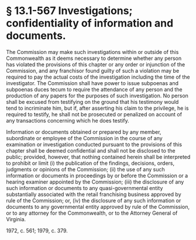 # § 13.1-567 Investigations; confidentiality of information and documents.

<p>The Commission may make such investigations within or outside of this Commonwealth as it deems necessary to determine whether any person has violated the provisions of this chapter or any order or injunction of the Commission, and any franchisor found guilty of such a violation may be required to pay the actual costs of the investigation including the time of the investigator. The Commission shall have power to issue subpoenas and subpoenas duces tecum to require the attendance of any person and the production of any papers for the purposes of such investigation. No person shall be excused from testifying on the ground that his testimony would tend to incriminate him, but if, after asserting his claim to the privilege, he is required to testify, he shall not be prosecuted or penalized on account of any transactions concerning which he does testify.</p><p>Information or documents obtained or prepared by any member, subordinate or employee of the Commission in the course of any examination or investigation conducted pursuant to the provisions of this chapter shall be deemed confidential and shall not be disclosed to the public; provided, however, that nothing contained herein shall be interpreted to prohibit or limit (i) the publication of the findings, decisions, orders, judgments or opinions of the Commission; (ii) the use of any such information or documents in proceedings by or before the Commission or a hearing examiner appointed by the Commission; (iii) the disclosure of any such information or documents to any quasi-governmental entity substantially associated with the retail franchising business approved by rule of the Commission; or, (iv) the disclosure of any such information or documents to any governmental entity approved by rule of the Commission, or to any attorney for the Commonwealth, or to the Attorney General of Virginia.</p><p>1972, c. 561; 1979, c. 379.</p>